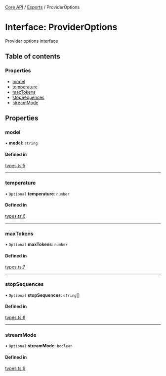 <!-- 
 ⚠️  AUTO-GENERATED FILE - DO NOT EDIT MANUALLY
 This file is automatically generated by scripts/docs-generator.js
 To make changes, edit the source TypeScript files or update the generator script
-->

[Core API](../../) / [Exports](../modules) / ProviderOptions

# Interface: ProviderOptions

Provider options interface

## Table of contents

### Properties

- [model](ProviderOptions#model)
- [temperature](ProviderOptions#temperature)
- [maxTokens](ProviderOptions#maxtokens)
- [stopSequences](ProviderOptions#stopsequences)
- [streamMode](ProviderOptions#streammode)

## Properties

### model

• **model**: `string`

#### Defined in

[types.ts:5](https://github.com/woojubb/robota/blob/8d56176726b5cbc3c1257c839c6ee08ce5478dc7/packages/core/src/types.ts#L5)

___

### temperature

• `Optional` **temperature**: `number`

#### Defined in

[types.ts:6](https://github.com/woojubb/robota/blob/8d56176726b5cbc3c1257c839c6ee08ce5478dc7/packages/core/src/types.ts#L6)

___

### maxTokens

• `Optional` **maxTokens**: `number`

#### Defined in

[types.ts:7](https://github.com/woojubb/robota/blob/8d56176726b5cbc3c1257c839c6ee08ce5478dc7/packages/core/src/types.ts#L7)

___

### stopSequences

• `Optional` **stopSequences**: `string`[]

#### Defined in

[types.ts:8](https://github.com/woojubb/robota/blob/8d56176726b5cbc3c1257c839c6ee08ce5478dc7/packages/core/src/types.ts#L8)

___

### streamMode

• `Optional` **streamMode**: `boolean`

#### Defined in

[types.ts:9](https://github.com/woojubb/robota/blob/8d56176726b5cbc3c1257c839c6ee08ce5478dc7/packages/core/src/types.ts#L9)
